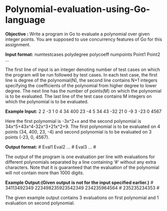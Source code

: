 # Polynomial-evaluation-using-Go-language
**Objective :** Write a program in Go to evaluate a polynomial over given integer points. You are supposed to use concurrency features of Go for this assignment.

**Input format:**
numtestcases
polydegree
polycoeff
numpoints
Point1 Point2 …

The first line of input is an integer denoting number of test cases on which the program will be run followed by test cases. In each test case, the first line is degree of the polynomial(N), the second line contains N+1 integers specifying the coefficients of the polynomial from higher degree to lower degree. The next line has the number of points(M) on which the polynomial is to be evaluated. The last line of the test case contains M integers on which the polynomial is to be evaluated.

**Example Input:**
2
2
-3 1 0
4
34 400 23 -4
5
34 43 -32 21 0 -9
3
-23 0 4567

Here the first polynomial is -3x^2+x and the second polynomial is 34x^5+43x^4-32x^3+21x^2+9.
The first polynomial is to be evaluated on 4 points (34, 400, 23, -4) and second polynomial is to be evaluated on 3 points (-23, 0, 4567).

**Output format:**
\#
Eval1
Eval2
...
\#
Eval3
...
\#

The output of the program is one evaluation per line with evaluations for different polynomials separated by a line containing ‘#’ without any extra characters. Note that it is guaranteed that the evaluation of the polynomial will not contain more than 1000 digits.

**Example Output:(Given output is not for the input specified earlier.)**
\#
34113492349
223498235923542349
234235964564
\#
235235234353
\#

The given example output contains 3 evaluations on first polynomial and 1 evaluation on second polynomial.
